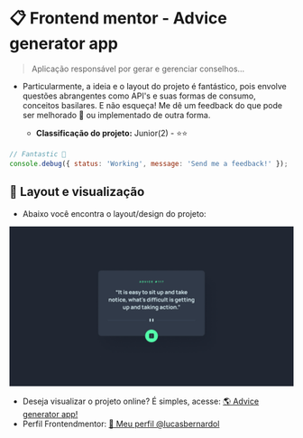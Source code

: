# 📋 Frontend mentor - Advice generator app

> Aplicação responsável por gerar e gerenciar conselhos...

- Particularmente, a ideia e o layout do projeto é fantástico, pois envolve questões abrangentes como API's e suas formas de consumo, conceitos basilares. E não esqueça! Me dê um feedback do que pode ser melhorado 🎯 ou implementado de outra forma.

  - **Classificação do projeto:** Junior(2) - ⭐⭐

```javascript
// Fantastic 🚀
console.debug({ status: 'Working', message: 'Send me a feedback!' });
```

## 👀 Layout e visualização

- Abaixo você encontra o layout/design do projeto:

<img src="./public/design/desktop-design.jpg"/><br/>

<ul>
  <li>
    Deseja visualizar o projeto online? É simples, acesse: <a target="_blank" href="https://lucasbernardol.github.io/frontend-mentor-challenges/advice-generator-app/">🌎 Advice generator app!</a>
  </li>
  <li>
    Perfil Frontendmentor: <a target="_blank" href="https://www.frontendmentor.io/profile/lucasbernardol">👤 Meu perfil @lucasbernardol</a>
  </li>
</ul>
